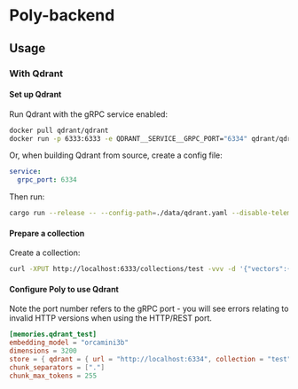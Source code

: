 # Poly-backend

## Usage

### With Qdrant

#### Set up Qdrant

Run Qdrant with the gRPC service enabled:

```sh
docker pull qdrant/qdrant
docker run -p 6333:6333 -e QDRANT__SERVICE__GRPC_PORT="6334" qdrant/qdrant
```

Or, when building Qdrant from source, create a config file:

```yaml
service:
  grpc_port: 6334
```

Then run:

```sh
cargo run --release -- --config-path=./data/qdrant.yaml --disable-telemetry
```

#### Prepare a collection

Create a collection:

```sh
curl -XPUT http://localhost:6333/collections/test -vvv -d '{"vectors":{"size":3200,"distance":"Cosine"}}' -H "Content-type: application/json"
```

#### Configure Poly to use Qdrant

Note the port number refers to the gRPC port - you will see errors relating to invalid HTTP versions when using the HTTP/REST port.

```toml
[memories.qdrant_test]
embedding_model = "orcamini3b"
dimensions = 3200
store = { qdrant = { url = "http://localhost:6334", collection = "test" } }
chunk_separators = ["."]
chunk_max_tokens = 255
```
